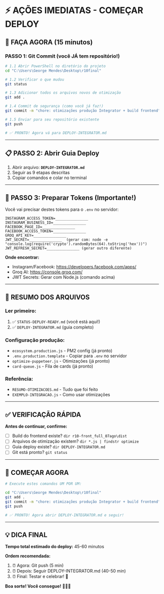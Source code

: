 # ⚡ AÇÕES IMEDIATAS - COMEÇAR DEPLOY

## 🚨 FAÇA AGORA (15 minutos)

### **PASSO 1: Git Commit (você JÁ tem repositório!)**

```bash
# 1.1 Abrir PowerShell no diretório do projeto
cd "C:\Users\George Mendes\Desktop\r10final"

# 1.2 Verificar o que mudou
git status

# 1.3 Adicionar todos os arquivos novos de otimização
git add .

# 1.4 Commit de segurança (como você já faz!)
git commit -m "chore: otimizações produção Integrator + build frontend"

# 1.5 Enviar para seu repositório existente
git push

# ✅ PRONTO! Agora vá para DEPLOY-INTEGRATOR.md
```

---

## 📋 PASSO 2: Abrir Guia Deploy

1. Abrir arquivo: **`DEPLOY-INTEGRATOR.md`**
2. Seguir as 9 etapas descritas
3. Copiar comandos e colar no terminal

---

## 🔑 PASSO 3: Preparar Tokens (Importante!)

Você vai precisar destes tokens para o `.env` no servidor:

```
INSTAGRAM_ACCESS_TOKEN=_______________
INSTAGRAM_BUSINESS_ID=_______________
FACEBOOK_PAGE_ID=_______________
FACEBOOK_ACCESS_TOKEN=_______________
GROQ_API_KEY=_______________
JWT_SECRET=_______________  (gerar com: node -e "console.log(require('crypto').randomBytes(64).toString('hex'))")
JWT_REFRESH_SECRET=_______________ (gerar outro diferente)
```

**Onde encontrar:**
- Instagram/Facebook: https://developers.facebook.com/apps/
- Groq AI: https://console.groq.com/
- JWT Secrets: Gerar com Node.js (comando acima)

---

## 🎯 RESUMO DOS ARQUIVOS

### **Ler primeiro:**
1. ✅ `STATUS-DEPLOY-READY.md` (você está aqui!)
2. ✅ `DEPLOY-INTEGRATOR.md` (guia completo)

### **Configuração produção:**
- `ecosystem.production.js` - PM2 config (já pronto)
- `.env.production.template` - Copiar para `.env` no servidor
- `optimize-puppeteer.js` - Otimizações (já pronto)
- `card-queue.js` - Fila de cards (já pronto)

### **Referência:**
- `RESUMO-OTIMIZACOES.md` - Tudo que foi feito
- `EXEMPLO-INTEGRACAO.js` - Como usar otimizações

---

## ✅ VERIFICAÇÃO RÁPIDA

**Antes de continuar, confirme:**
- [ ] Build do frontend existe? `dir r10-front_full_07ago\dist`
- [ ] Arquivos de otimização existem? `dir *.js | findstr optimize`
- [ ] Guia deploy existe? `dir DEPLOY-INTEGRATOR.md`
- [ ] Git está pronto? `git status`

---

## 🚀 COMEÇAR AGORA

```bash
# Execute estes comandos UM POR UM:

cd "C:\Users\George Mendes\Desktop\r10final"
git add .
git commit -m "chore: otimizações produção Integrator + build frontend"
git push

# ✅ PRONTO! Agora abrir DEPLOY-INTEGRATOR.md e seguir!
```

---

## 💡 DICA FINAL

**Tempo total estimado do deploy:** 45-60 minutos

**Ordem recomendada:**
1. ⏰ Agora: Git push (5 min)
2. ⏰ Depois: Seguir DEPLOY-INTEGRATOR.md (40-50 min)
3. ⏰ Final: Testar e celebrar! 🎉

**Boa sorte! Você consegue!** 🚀🇧🇷
